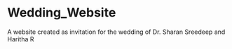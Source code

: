 # Wedding_Website
 A website created as invitation for the wedding of Dr. Sharan Sreedeep and Haritha R
